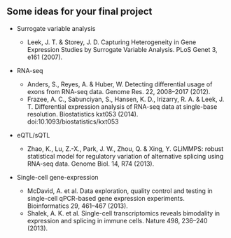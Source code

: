 ## Some ideas for your final project


- Surrogate variable analysis
    - Leek, J. T. & Storey, J. D. Capturing Heterogeneity in Gene Expression Studies by Surrogate Variable Analysis. PLoS Genet 3, e161 (2007).

- RNA-seq
    - Anders, S., Reyes, A. & Huber, W. Detecting differential usage of exons from RNA-seq data. Genome Res. 22, 2008–2017 (2012).
    - Frazee, A. C., Sabunciyan, S., Hansen, K. D., Irizarry, R. A. & Leek, J. T. Differential expression analysis of RNA-seq data at single-base resolution. Biostatistics kxt053 (2014). doi:10.1093/biostatistics/kxt053
    
- eQTL/sQTL
    - Zhao, K., Lu, Z.-X., Park, J. W., Zhou, Q. & Xing, Y. GLiMMPS: robust statistical model for regulatory variation of alternative splicing using RNA-seq data. Genome Biol. 14, R74 (2013).

- Single-cell gene-expression
    - McDavid, A. et al. Data exploration, quality control and testing in single-cell qPCR-based gene expression experiments. Bioinformatics 29, 461–467 (2013).
    - Shalek, A. K. et al. Single-cell transcriptomics reveals bimodality in expression and splicing in immune cells. Nature 498, 236–240 (2013).

